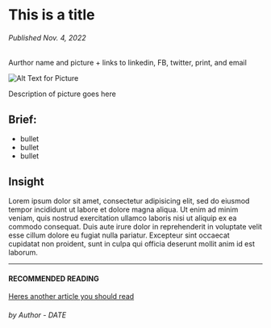 # This is a title

###### Published Nov. 4, 2022

Aurthor name and picture + links to linkedin, FB, twitter, print, and email

![Alt Text for Picture](https://d14ccuzudddlhp.cloudfront.net/_nuxt/img/6595315.png)

Description of picture goes here

## Brief:
* bullet
* bullet
* bullet

## Insight
Lorem ipsum dolor sit amet, consectetur adipisicing elit, sed do eiusmod
tempor incididunt ut labore et dolore magna aliqua. Ut enim ad minim veniam,
quis nostrud exercitation ullamco laboris nisi ut aliquip ex ea commodo
consequat. Duis aute irure dolor in reprehenderit in voluptate velit esse
cillum dolore eu fugiat nulla pariatur. Excepteur sint occaecat cupidatat non
proident, sunt in culpa qui officia deserunt mollit anim id est laborum.

<hr/>

#### RECOMMENDED READING
[Heres another article you should read]()
###### by Author - DATE
